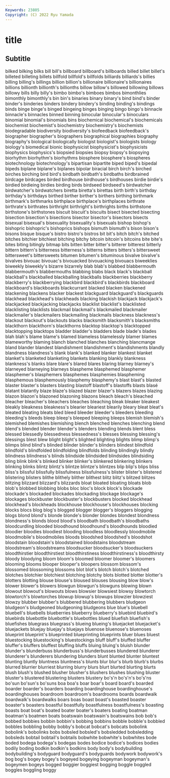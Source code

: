 ```yaml
---
Keywords: 23805
Copyright: (C) 2022 Ryu Yamada
---
```



# title

## Subtitle
 bilked bilking bilks bill bill's
billboard billboard's billboards billed billet billet's billeted billeting billets billfold
billfold's billfolds billiards billiards's billies billing billing's billings billion billion's
billionaire billionaire's billionaires billions billionth billionth's billionths billow billow's billowed
billowing billows billowy bills billy billy's bimbo bimbo's bimboes bimbos
bimonthlies bimonthly bimonthly's bin bin's binaries binary binary's bind bind's
binder binder's binderies binders bindery bindery's binding binding's bindings binds
binge binge's binged bingeing binges binging bingo bingo's binnacle binnacle's
binnacles binned binning binocular binocular's binoculars binomial binomial's binomials bins
biochemical biochemical's biochemicals biochemist biochemist's biochemistry biochemistry's biochemists biodegradable biodiversity
biodiversity's biofeedback biofeedback's biographer biographer's biographers biographical biographies biography biography's
biological biologically biologist biologist's biologists biology biology's biomedical bionic biophysicist
biophysicist's biophysicists biophysics biophysics's biopsied biopsies biopsy biopsy's biopsying biorhythm
biorhythm's biorhythms biosphere biosphere's biospheres biotechnology biotechnology's bipartisan bipartite biped
biped's bipedal bipeds biplane biplane's biplanes bipolar biracial birch birch's
birched birches birching bird bird's birdbath birdbath's birdbaths birdbrained birdcage
birdcages birded birdhouse birdhouse's birdhouses birdie birdie's birdied birdieing birdies
birding birds birdseed birdseed's birdwatcher birdwatcher's birdwatchers biretta biretta's birettas
birth birth's birthday birthday's birthdays birthed birther birther's birthers birthing
birthmark birthmark's birthmarks birthplace birthplace's birthplaces birthrate birthrate's birthrates birthright
birthright's birthrights births birthstone birthstone's birthstones biscuit biscuit's biscuits bisect
bisected bisecting bisection bisection's bisections bisector bisector's bisectors bisects bisexual
bisexual's bisexuality bisexuality's bisexuals bishop bishop's bishopric bishopric's bishoprics bishops
bismuth bismuth's bison bison's bisons bisque bisque's bistro bistro's bistros
bit bit's bitch bitch's bitched bitches bitchier bitchiest bitching bitchy
bitcoin bitcoin's bitcoins bite bite's bites biting bitingly bitmap bits
bitten bitter bitter's bitterer bitterest bitterly bittern bittern's bitterness bitterness's
bitterns bitters bitters's bittersweet bittersweet's bittersweets bitumen bitumen's bituminous bivalve
bivalve's bivalves bivouac bivouac's bivouacked bivouacking bivouacs biweeklies biweekly biweekly's
bizarre bizarrely blab blab's blabbed blabbermouth blabbermouth's blabbermouths blabbing blabs
black black's blackball blackball's blackballed blackballing blackballs blackberries blackberry blackberry's
blackberrying blackbird blackbird's blackbirds blackboard blackboard's blackboards blackcurrant blacked blacken
blackened blackening blackens blacker blackest blackguard blackguard's blackguards blackhead blackhead's
blackheads blacking blackish blackjack blackjack's blackjacked blackjacking blackjacks blacklist blacklist's
blacklisted blacklisting blacklists blackmail blackmail's blackmailed blackmailer blackmailer's blackmailers blackmailing
blackmails blackness blackness's blackout blackout's blackouts blacks blacksmith blacksmith's blacksmiths
blackthorn blackthorn's blackthorns blacktop blacktop's blacktopped blacktopping blacktops bladder bladder's
bladders blade blade's blades blah blah's blame blame's blamed blameless
blamelessly blamer blames blameworthy blaming blanch blanched blanches blanching blancmange
bland blander blandest blandishment blandishment's blandishments blandly blandness blandness's blank
blank's blanked blanker blankest blanket blanket's blanketed blanketing blankets blanking
blankly blankness blankness's blanks blare blare's blared blares blaring blarney
blarney's blarneyed blarneying blarneys blaspheme blasphemed blasphemer blasphemer's blasphemers blasphemes
blasphemies blaspheming blasphemous blasphemously blasphemy blasphemy's blast blast's blasted blaster
blaster's blasters blasting blastoff blastoff's blastoffs blasts blasé blatant blatantly
blaze blaze's blazed blazer blazer's blazers blazes blazing blazon blazon's
blazoned blazoning blazons bleach bleach's bleached bleacher bleacher's bleachers bleaches
bleaching bleak bleaker bleakest bleakly bleakness bleakness's blearier bleariest blearily
bleary bleat bleat's bleated bleating bleats bled bleed bleeder bleeder's
bleeders bleeding bleeding's bleeds bleep bleep's bleeped bleeping bleeps blemish
blemish's blemished blemishes blemishing blench blenched blenches blenching blend blend's
blended blender blender's blenders blending blends blent bless blessed blessedly
blessedness blessedness's blesses blessing blessing's blessings blest blew blight blight's
blighted blighting blights blimp blimp's blimps blind blind's blinded blinder
blinder's blinders blindest blindfold blindfold's blindfolded blindfolding blindfolds blinding blindingly
blindly blindness blindness's blinds blindside blindsided blindsides blindsiding bling blink
blink's blinked blinker blinker's blinkered blinkering blinkers blinking blinks blintz
blintz's blintze blintze's blintzes blip blip's blips bliss bliss's blissful
blissfully blissfulness blissfulness's blister blister's blistered blistering blisters blithe blithely
blither blithest blitz blitz's blitzed blitzes blitzing blizzard blizzard's blizzards
bloat bloated bloating bloats blob blob's blobbed blobbing blobs bloc
bloc's block block's blockade blockade's blockaded blockades blockading blockage blockage's
blockages blockbuster blockbuster's blockbusters blocked blockhead blockhead's blockheads blockhouse blockhouse's
blockhouses blocking blocks blocs blog blog's blogged blogger blogger's bloggers
blogging blogs blond blond's blonde blonde's blonder blondes blondest blondness
blondness's blonds blood blood's bloodbath bloodbath's bloodbaths bloodcurdling blooded bloodhound
bloodhound's bloodhounds bloodied bloodier bloodies bloodiest blooding bloodless bloodlessly bloodmobile
bloodmobile's bloodmobiles bloods bloodshed bloodshed's bloodshot bloodstain bloodstain's bloodstained bloodstains
bloodstream bloodstream's bloodstreams bloodsucker bloodsucker's bloodsuckers bloodthirstier bloodthirstiest bloodthirstiness bloodthirstiness's
bloodthirsty bloody bloodying bloom bloom's bloomed bloomer bloomer's bloomers blooming
blooms blooper blooper's bloopers blossom blossom's blossomed blossoming blossoms blot
blot's blotch blotch's blotched blotches blotchier blotchiest blotching blotchy blots
blotted blotter blotter's blotters blotting blouse blouse's bloused blouses blousing
blow blow's blower blower's blowers blowgun blowgun's blowguns blowing blown
blowout blowout's blowouts blows blowsier blowsiest blowsy blowtorch blowtorch's blowtorches
blowup blowup's blowups blowzier blowziest blowzy blubber blubber's blubbered blubbering
blubbers bludgeon bludgeon's bludgeoned bludgeoning bludgeons blue blue's bluebell bluebell's
bluebells blueberries blueberry blueberry's bluebird bluebird's bluebirds bluebottle bluebottle's bluebottles
blued bluefish bluefish's bluefishes bluegrass bluegrass's blueing blueing's bluejacket bluejacket's
bluejackets bluejay bluejay's bluejays bluenose bluenose's bluenoses blueprint blueprint's blueprinted
blueprinting blueprints bluer blues bluest bluestocking bluestocking's bluestockings bluff bluff's
bluffed bluffer bluffer's bluffers bluffest bluffing bluffs bluing bluing's bluish
blunder blunder's blunderbuss blunderbuss's blunderbusses blundered blunderer blunderer's blunderers blundering
blunders blunt blunted blunter bluntest blunting bluntly bluntness bluntness's blunts
blur blur's blurb blurb's blurbs blurred blurrier blurriest blurring blurry
blurs blurt blurted blurting blurts blush blush's blushed blusher blusher's
blushers blushes blushing bluster bluster's blustered blustering blusters blustery bo's'n
bo's'n's bo's'ns bo'sun bo'sun's bo'suns boa boa's boar boar's board
board's boarded boarder boarder's boarders boarding boardinghouse boardinghouse's boardinghouses boardroom
boardroom's boardrooms boards boardwalk boardwalk's boardwalks boars boas boast boast's
boasted boaster boaster's boasters boastful boastfully boastfulness boastfulness's boasting boasts
boat boat's boated boater boater's boaters boating boatman boatman's boatmen
boats boatswain boatswain's boatswains bob bob's bobbed bobbies bobbin bobbin's
bobbing bobbins bobble bobble's bobbled bobbles bobbling bobby bobby's bobcat
bobcat's bobcats bobolink bobolink's bobolinks bobs bobsled bobsled's bobsledded bobsledding
bobsleds bobtail bobtail's bobtails bobwhite bobwhite's bobwhites bode boded bodega
bodega's bodegas bodes bodice bodice's bodices bodies bodily boding bodkin
bodkin's bodkins body body's bodybuilding bodybuilding's bodyguard bodyguard's bodyguards bodywork
bodywork's bog bog's bogey bogey's bogeyed bogeying bogeyman bogeyman's bogeymen
bogeys bogged boggier boggiest bogging boggle boggled boggles boggling boggy
